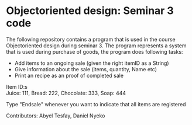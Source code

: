 # Objectoriented design: Seminar 3 code

The following repository contains a program that is used in the course Objectoriented design during seminar 3.
The program represents a system that is used during purchase of goods, the program does following tasks:

  - Add items to an ongoing sale (given the right itemID as a String)
  - Give information about the sale (items, quantity, Name etc)
  - Print an recipe as an proof of completed sale
  
Item ID:s  
Juice: 111,
Bread: 222,
Chocolate: 333,
Soap: 444

Type "Endsale" whenever you want to indicate that all items are registered
  
Contributors: Abyel Tesfay, Daniel Nyeko
